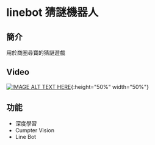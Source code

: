 # linebot 猜謎機器人
## 簡介
用於商圈尋寶的猜謎遊戲
## Video

[![IMAGE ALT TEXT HERE](https://i.imgur.com/QSzH6JY.png)](https://youtu.be/JLp1gCuY-MI){:height="50%" width="50%"}

## 功能
* 深度學習
* Cumpter Vision
* Line Bot
